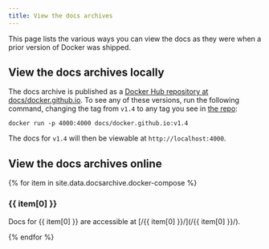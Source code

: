 ```yaml
---
title: View the docs archives
---
```


This page lists the various ways you can view the docs as they were when a
prior version of Docker was shipped.

## View the docs archives locally

The docs archive is published as a [Docker Hub repository at docs/docker.github.io](https://hub.docker.com/r/docs/docker.github.io/tags/).
To see any of these versions, run the following command, changing
the tag from `v1.4` to any tag you see in [the repo](https://hub.docker.com/r/docs/docker.github.io/tags/):

```shell
docker run -p 4000:4000 docs/docker.github.io:v1.4
```

The docs for `v1.4` will then be viewable at `http://localhost:4000`.

## View the docs archives online

{% for item in site.data.docsarchive.docker-compose %}

### {{ item[0] }}

Docs for {{ item[0] }} are accessible at [/{{ item[0] }}/](/{{ item[0] }}/).

{% endfor %}
